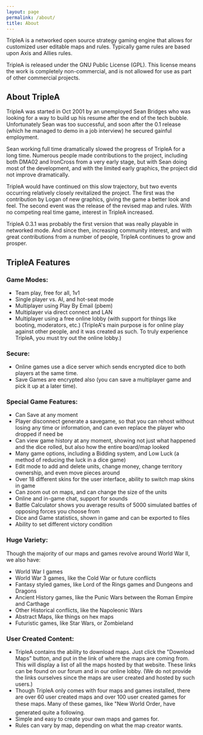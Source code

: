 ```yaml
---
layout: page
permalink: /about/
title: About
---
```


TripleA is a networked open source strategy gaming engine that allows for customized user editable maps and rules. Typically game rules are based upon Axis and Allies rules.


TripleA is released under the GNU Public License (GPL). This license means the work is completely non-commercial, and is not allowed for use as part of other commercial projects.

## About TripleA

TripleA was started in Oct 2001 by an unemployed Sean Bridges who was looking for a way to build up his resume after the end of the tech bubble. Unfortunately Sean was too successful, and soon after the 0.1 release (which he managed to demo in a job interview) he secured gainful employment.

Sean working full time dramatically slowed the progress of TripleA for a long time. Numerous people made contributions to the project, including both DMA02 and IronCross from a very early stage, but with Sean doing most of the development, and with the limited early graphics, the project did not improve dramatically.

TripleA would have continued on this slow trajectory, but two events occurring relatively closely revitalized the project. The first was the contribution by Logan of new graphics, giving the game a better look and feel. The second event was the release of the revised map and rules. With no competing real time game, interest in TripleA increased.

TripleA 0.3.1 was probably the first version that was really playable in networked mode. And since then, increasing community interest, and with great contributions from a number of people, TripleA continues to grow and prosper.

<a name="features">

## TripleA Features

### Game Modes:
* Team play, free for all, 1v1
* Single player vs. AI, and hot-seat mode
* Multiplayer using Play By Email (pbem)
* Multiplayer via direct connect and LAN
* Multiplayer using a free online lobby (with support for things like booting, moderators, etc.)
(TripleA's main purpose is for online play against other people, and it was created as such. To truly experience TripleA, you must try out the online lobby.)

### Secure:
* Online games use a dice server which sends encrypted dice to both players at the same time.
* Save Games are encrypted also (you can save a multiplayer game and pick it up at a later time).

### Special Game Features:
* Can Save at any moment
* Player disconnect generate a savegame, so that you can rehost without losing any time or information, and can even replace the player who dropped if need be
* Can view game history at any moment, showing not just what happened and the dice rolled, but also how the entire board/map looked
* Many game options, including a Bidding system, and Low Luck (a method of reducing the luck in a dice game)
* Edit mode to add and delete units, change money, change territory ownership, and even move pieces around
* Over 18 different skins for the user interface, ability to switch map skins in game
* Can zoom out on maps, and can change the size of the units
* Online and in-game chat, support for sounds
* Battle Calculator shows you average results of 5000 simulated battles of opposing forces you choose from
* Dice and Game statistics, shown in game and can be exported to files
* Ability to set different victory condition

### Huge Variety:
Though the majority of our maps and games revolve around World War II, we also have:
* World War I games
* World War 3 games, like the Cold War or future conflicts
* Fantasy styled games, like Lord of the Rings games and Dungeons and Dragons
* Ancient History games, like the Punic Wars between the Roman Empire and Carthage
* Other Historical conflicts, like the Napoleonic Wars
* Abstract Maps, like things on hex maps
* Futuristic games, like Star Wars, or Zombieland

### User Created Content:
* TripleA contains the ability to download maps.  Just click the "Download Maps" button, and put in the link of where the maps are coming from.  This will display a list of all the maps hosted by that website.  These links can be found on our forum and in our online lobby.  (We do not provide the links ourselves since the maps are user created and hosted by such users.)
* Though TripleA only comes with four maps and games installed, there are over 60 user created maps and over 100 user created games for these maps.  Many of these games, like "New World Order, have generated quite a following.
* Simple and easy to create your own maps and games for.  
* Rules can vary by map, depending on what the map creator wants.
